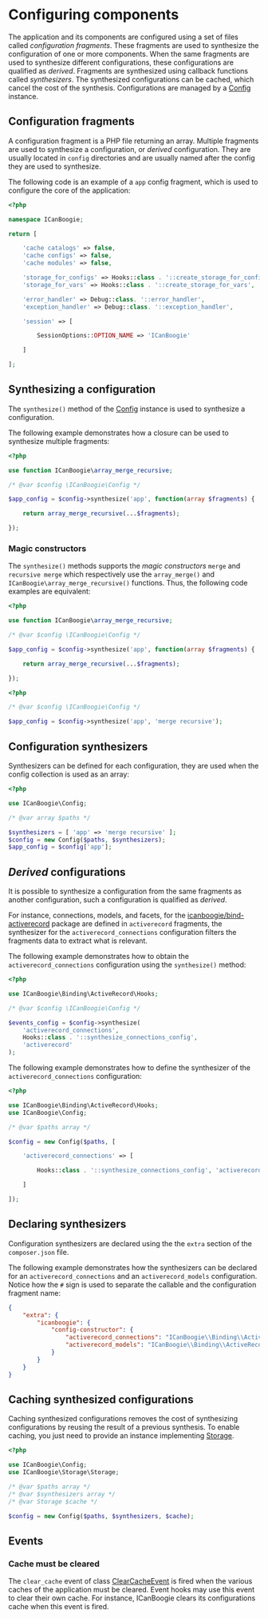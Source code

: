 # Configuring components

The application and its components are configured using a set of files called _configuration
fragments_. These fragments are used to synthesize the configuration of one or more components. When
the same fragments are used to synthesize different configurations, these configurations are
qualified as _derived_. Fragments are synthesized using callback functions called _synthesizers_.
The synthesized configurations can be cached, which cancel the cost of the synthesis. Configurations
are managed by a [Config][] instance.





## Configuration fragments

A configuration fragment is a PHP file returning an array. Multiple fragments are used to synthesize
a configuration, or _derived_ configuration. They are usually located in `config` directories and
are usually named after the config they are used to synthesize.

The following code is an example of a `app` config fragment, which is used to configure the core of
the application:

```php
<?php

namespace ICanBoogie;

return [

	'cache catalogs' => false,
	'cache configs' => false,
	'cache modules' => false,

	'storage_for_configs' => Hooks::class . '::create_storage_for_configs',
	'storage_for_vars' => Hooks::class . '::create_storage_for_vars',

	'error_handler' => Debug::class. '::error_handler',
	'exception_handler' => Debug::class. '::exception_handler',

	'session' => [

		SessionOptions::OPTION_NAME => 'ICanBoogie'

	]

];
```





## Synthesizing a configuration

The `synthesize()` method of the [Config][] instance is used to synthesize a configuration.

The following example demonstrates how a closure can be used to synthesize multiple fragments:

```php
<?php

use function ICanBoogie\array_merge_recursive;

/* @var $config \ICanBoogie\Config */

$app_config = $config->synthesize('app', function(array $fragments) {

	return array_merge_recursive(...$fragments);

});
```





### Magic constructors

The `synthesize()` methods supports the _magic constructors_ `merge` and `recursive merge` which
respectively use the `array_merge()` and `ICanBoogie\array_merge_recursive()` functions. Thus,
the following code examples are equivalent:

```php
<?php

use function ICanBoogie\array_merge_recursive;

/* @var $config \ICanBoogie\Config */

$app_config = $config->synthesize('app', function(array $fragments) {

	return array_merge_recursive(...$fragments);

});
```

```php
<?php

/* @var $config \ICanBoogie\Config */

$app_config = $config->synthesize('app', 'merge recursive');
```





## Configuration synthesizers

Synthesizers can be defined for each configuration, they are used when the config collection is
used as an array:
 
```php
<?php

use ICanBoogie\Config;

/* @var array $paths */

$synthesizers = [ 'app' => 'merge recursive' ];
$config = new Config($paths, $synthesizers);
$app_config = $config['app'];
```





## _Derived_ configurations

It is possible to synthesize a configuration from the same fragments as another configuration,
such a configuration is qualified as _derived_.

For instance, connections, models, and facets, for the [icanboogie/bind-activerecord][] package are
defined in `activerecord` fragments, the synthesizer for the `activerecord_connections`
configuration filters the fragments data to extract what is relevant.

The following example demonstrates how to obtain the `activerecord_connections` configuration using
the `synthesize()` method:

```php
<?php

use ICanBoogie\Binding\ActiveRecord\Hooks;

/* @var $config \ICanBoogie\Config */

$events_config = $config->synthesize(
	'activerecord_connections', 
	Hooks::class . '::synthesize_connections_config',
	'activerecord'
);
```

The following example demonstrates how to define the synthesizer of the `activerecord_connections`
configuration:

```php
<?php

use ICanBoogie\Binding\ActiveRecord\Hooks;
use ICanBoogie\Config;

/* @var $paths array */

$config = new Config($paths, [

	'activerecord_connections' => [ 

		Hooks::class . '::synthesize_connections_config', 'activerecord' 

	]

]);
```

## Declaring synthesizers

Configuration synthesizers are declared using the the `extra` section of the `composer.json` file.

The following example demonstrates how the synthesizers can be declared for an
`activerecord_connections` and an `activerecord_models` configuration. Notice how the `#` sign is
used to separate the callable and the configuration fragment name:

```json
{
	"extra": {
		"icanboogie": {
			"config-constructor": {
				"activerecord_connections": "ICanBoogie\\Binding\\ActiveRecord\\Hooks::synthesize_connections_config#activerecord",
				"activerecord_models": "ICanBoogie\\Binding\\ActiveRecord\\Hooks::synthesize_models_config#activerecord"
			}
		}
	}
}
```






## Caching synthesized configurations

Caching synthesized configurations removes the cost of synthesizing configurations by reusing the
result of a previous synthesis. To enable caching, you just need to provide an instance implementing
[Storage][].

```php
<?php

use ICanBoogie\Config;
use ICanBoogie\Storage\Storage;

/* @var $paths array */
/* @var $synthesizers array */
/* @var Storage $cache */

$config = new Config($paths, $synthesizers, $cache);
```





## Events

### Cache must be cleared

The `clear_cache` event of class [ClearCacheEvent][] is fired when the various caches of the
application must be cleared. Event hooks may use this event to clear their own cache. For instance,
ICanBoogie clears its configurations cache when this event is fired. 






[icanboogie/bind-activerecord]: https://github.com/ICanBoogie/bind-activerecord
[Config]:                       http://api.icanboogie.org/config/1.1/class-ICanBoogie.Config.html
[ClearCacheEvent]:              http://api.icanboogie.org/icanboogie/4.0/class-ICanBoogie.Application.ClearCacheEvent.html
[Storage]:                      http://api.icanboogie.org/storage/2.0/class-ICanBoogie.Storage.Storage.html
